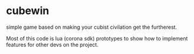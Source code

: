 # cubewin
simple game based on making your cubist civilation get the furtherest.

Most of this code is lua (corona sdk) prototypes to show how to implement features for other devs on the project.
